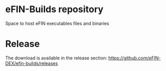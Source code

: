 # eFIN-Builds repository
Space to host eFIN executables files and binaries

# Release
The download is available in the release section:
https://github.com/eFIN-DEX/efin-builds/releases